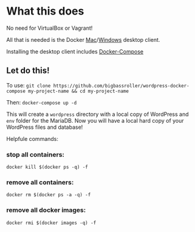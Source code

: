 # What this does
No need for VirtualBox or Vagrant!

All that is needed is the Docker [Mac](https://docs.docker.com/docker-for-mac/ "Get Started with Docker for Mac")/[Windows](https://docs.docker.com/docker-for-windows/ "Get Started with Docker for Windows") desktop client.

Installing the desktop client includes [Docker-Compose](https://docs.docker.com/compose/ "Docker Compose")

## Let do this!

To use:
`git clone https://github.com/bigbassroller/wordpress-docker-compose my-project-name && cd my-project-name`

Then:
`docker-compose up -d`

This will create a `wordpress` directory with a local copy of WordPress and `env` folder for the MariaDB. Now you will have a local hard copy of your WordPress files and database!

Helpfule commands:
### stop all containers:
`docker kill $(docker ps -q) -f`

### remove all containers:
`docker rm $(docker ps -a -q) -f`

### remove all docker images:
`docker rmi $(docker images -q) -f`
